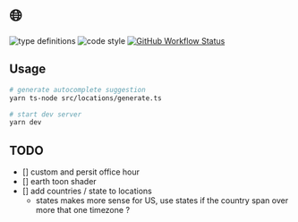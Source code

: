 # 🌐

![type definitions](https://img.shields.io/npm/types/typescript?style=flat-square)
![code style](https://img.shields.io/badge/code_style-prettier-ff69b4.svg?style=flat-square)
[![GitHub Workflow Status](https://img.shields.io/github/workflow/status/platane/my-scattered-team/test?label=test&style=flat-square)](https://github.com/Platane/my-scattered-team/actions/workflows/main.yml)

## Usage

```sh
# generate autocomplete suggestion
yarn ts-node src/locations/generate.ts

# start dev server
yarn dev
```

## TODO

- [] custom and persit office hour
- [] earth toon shader
- [] add countries / state to locations
  - states makes more sense for US, use states if the country span over more that one timezone ?
